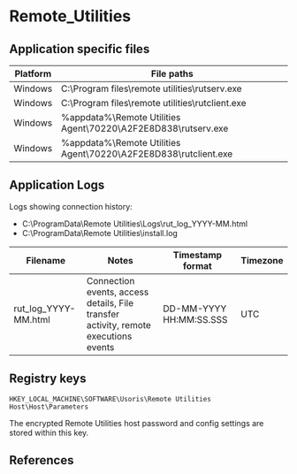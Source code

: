 # Remote_Utilities

## Application specific files

|Platform|File paths|
|-|-|
|Windows|C:\Program files\remote utilities\rutserv.exe
|Windows|C:\Program files\remote utilities\rutclient.exe
|Windows|%appdata%\Remote Utilities Agent\70220\A2F2E8D838\rutserv.exe
|Windows|%appdata%\Remote Utilities Agent\70220\A2F2E8D838\rutclient.exe

## Application Logs

Logs showing connection history:

* C:\ProgramData\Remote Utilities\Logs\rut_log_YYYY-MM.html
* C:\ProgramData\Remote Utilities\install.log

|Filename|Notes|Timestamp format|Timezone
|-|-|-|-|
|rut_log_YYYY-MM.html|Connection events, access details, File transfer activity, remote executions events|DD-MM-YYYY HH:MM:SS.SSS|UTC
 
## Registry keys

`HKEY_LOCAL_MACHINE\SOFTWARE\Usoris\Remote Utilities Host\Host\Parameters`

The encrypted Remote Utilities host password and config settings are stored within this key.

## References
[^1]: [Remote access tool or trojan? How to detect misbehaving RATs](https://redcanary.com/blog/misbehaving-rats/)
[^2]: [Remote Utilities Logging Documentation](https://www.remoteutilities.com/support/docs/logging/)